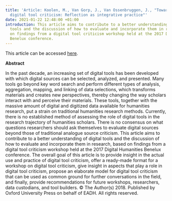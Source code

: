 ```yaml
---
title: 'Article: Koolen, M., Van Gorp, J., Van Ossenbruggen, J., "Toward a model for
  digital tool criticism: Reflection as integrative practice"'
date: 2021-01-22 12:48:00 +01:00
introduction: This article aims to contribute to a better understanding of digital
  tools and the discussion of how to evaluate and incorporate them in research, based
  on findings from a digital tool criticism workshop held at the 2017 Digital Humanities
  Benelux conference.
---
```


This article can be accessed [here](https://academic.oup.com/dsh/article-abstract/34/2/368/5127711?redirectedFrom=fulltext).

**Abstract**

In the past decade, an increasing set of digital tools has been developed with which digital sources can be selected, analyzed, and presented. Many tools go beyond key word search and perform different types of analysis, aggregation, mapping, and linking of data selections, which transforms materials and creates new perspectives, thereby changing the way scholars interact with and perceive their materials. These tools, together with the massive amount of digital and digitized data available for humanities research, put a strain on traditional humanities research methods. Currently, there is no established method of assessing the role of digital tools in the research trajectory of humanities scholars. There is no consensus on what questions researchers should ask themselves to evaluate digital sources beyond those of traditional analogue source criticism. This article aims to contribute to a better understanding of digital tools and the discussion of how to evaluate and incorporate them in research, based on findings from a digital tool criticism workshop held at the 2017 Digital Humanities Benelux conference. The overall goal of this article is to provide insight in the actual use and practice of digital tool criticism, offer a ready-made format for a workshop on digital tool criticism, give insight in aspects that play a role in digital tool criticism, propose an elaborate model for digital tool criticism that can be used as common ground for further conversations in the field, and finally, provide recommendations for future workshops, researchers, data custodians, and tool builders. © The Author(s) 2018. Published by Oxford University Press on behalf of EADH. All rights reserved.